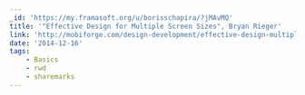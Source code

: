 ```yaml
---
_id: 'https://my.framasoft.org/u/borisschapira/?jMAvMQ'
title: '"Effective Design for Multiple Screen Sizes", Bryan Rieger'
link: 'http://mobiforge.com/design-development/effective-design-multiple-screen-sizes'
date: '2014-12-16'
tags:
    - Basics
    - rwd
    - sharemarks
---
```


<div class="markdown"><p></p></div>
